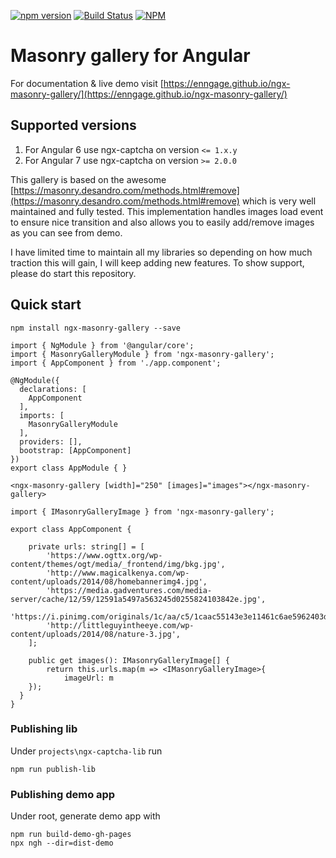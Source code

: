 [![npm version](https://badge.fury.io/js/ngx-masonry-gallery.svg)](https://badge.fury.io/js/ngx-masonry-gallery)
[![Build Status](https://api.travis-ci.org/Enngage/ngx-masonry-gallery.svg?branch=master)](https://travis-ci.org/Enngage/ngx-masonry-gallery)
[![NPM](https://nodei.co/npm/ngx-masonry-gallery.png?mini=true)](https://nodei.co/npm/ngx-masonry-gallery/)

# Masonry gallery for Angular

For documentation & live demo visit [https://enngage.github.io/ngx-masonry-gallery/](https://enngage.github.io/ngx-masonry-gallery/)

## Supported versions

1. For Angular 6 use ngx-captcha on version `<= 1.x.y`
2. For Angular 7 use ngx-captcha on version `>= 2.0.0`

This gallery is based on the awesome [https://masonry.desandro.com/methods.html#remove](https://masonry.desandro.com/methods.html#remove) which is very well maintained and fully tested. This implementation handles images load event to ensure nice transition and also allows you to easily add/remove images as you can see from demo.

I have limited time to maintain all my libraries so depending on how much traction this will gain, I will keep adding new features. To show support, please do start this repository.

## Quick start

```
npm install ngx-masonry-gallery --save
```

```
import { NgModule } from '@angular/core';
import { MasonryGalleryModule } from 'ngx-masonry-gallery';
import { AppComponent } from './app.component';

@NgModule({
  declarations: [
    AppComponent
  ],
  imports: [
    MasonryGalleryModule
  ],
  providers: [],
  bootstrap: [AppComponent]
})
export class AppModule { }
```

```
<ngx-masonry-gallery [width]="250" [images]="images"></ngx-masonry-gallery>
```

```
import { IMasonryGalleryImage } from 'ngx-masonry-gallery';

export class AppComponent {

    private urls: string[] = [
        'https://www.ogttx.org/wp-content/themes/ogt/media/_frontend/img/bkg.jpg',
        'http://www.magicalkenya.com/wp-content/uploads/2014/08/homebannerimg4.jpg',
        'https://media.gadventures.com/media-server/cache/12/59/12591a5497a563245d0255824103842e.jpg',
        'https://i.pinimg.com/originals/1c/aa/c5/1caac55143e3e11461c6ae5962403deb.jpg',
        'http://littleguyintheeye.com/wp-content/uploads/2014/08/nature-3.jpg',
    ];

    public get images(): IMasonryGalleryImage[] {
        return this.urls.map(m => <IMasonryGalleryImage>{
            imageUrl: m
    });
  }
}
```

### Publishing lib

Under `projects\ngx-captcha-lib` run 

```
npm run publish-lib
```

### Publishing demo app

Under root, generate demo app with

```
npm run build-demo-gh-pages
npx ngh --dir=dist-demo
```
